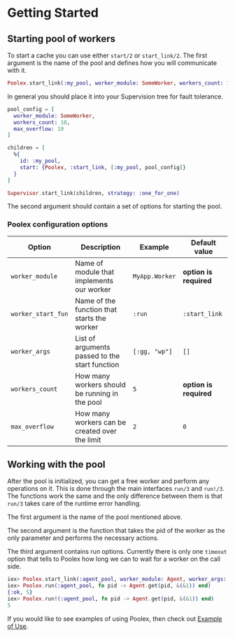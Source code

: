 # Getting Started

## Starting pool of workers

To start a cache you can use either `start/2` or `start_link/2`. The first argument is the name of the pool and defines how you will communicate with it.

```elixir
Poolex.start_link(:my_pool, worker_module: SomeWorker, workers_count: 10)
```

In general you should place it into your Supervision tree for fault tolerance.

```elixir
pool_config = [
  worker_module: SomeWorker,
  workers_count: 10,
  max_overflow: 10
]

children = [
  %{
    id: :my_pool,
    start: {Poolex, :start_link, [:my_pool, pool_config]}
  }
]

Supervisor.start_link(children, strategy: :one_for_one)
```

The second argument should contain a set of options for starting the pool.

### Poolex configuration options

| Option             | Description                                    | Example        | Default value          |
|--------------------|------------------------------------------------|----------------|------------------------|
| `worker_module`    | Name of module that implements our worker      | `MyApp.Worker` | **option is required** |
| `worker_start_fun` | Name of the function that starts the worker    | `:run`         | `:start_link`          |
| `worker_args`      | List of arguments passed to the start function | `[:gg, "wp"]`  | `[]`                   |
| `workers_count`    | How many workers should be running in the pool | `5`            | **option is required** |
| `max_overflow`     | How many workers can be created over the limit | `2`            | `0`                    |

## Working with the pool

After the pool is initialized, you can get a free worker and perform any operations on it. This is done through the main interfaces `run/3` and `run!/3`. The functions work the same and the only difference between them is that `run/3` takes care of the runtime error handling.

The first argument is the name of the pool mentioned above.

The second argument is the function that takes the pid of the worker as the only parameter and performs the necessary actions.

The third argument contains run options. Currently there is only one `timeout` option that tells to Poolex how long we can to wait for a worker on the call side.

```elixir
iex> Poolex.start_link(:agent_pool, worker_module: Agent, worker_args: [fn -> 5 end], workers_count: 1)
iex> Poolex.run(:agent_pool, fn pid -> Agent.get(pid, &(&1)) end)
{:ok, 5}
iex> Poolex.run!(:agent_pool, fn pid -> Agent.get(pid, &(&1)) end)
5
```

If you would like to see examples of using Poolex, then check out [Example of Use](example-of-use.md).

